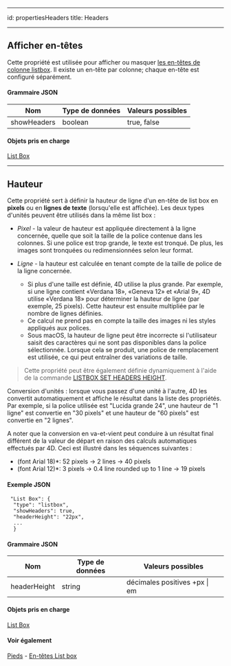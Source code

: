 - - -
id: propertiesHeaders title: Headers
- - -

## Afficher en-têtes

Cette propriété est utilisée pour afficher ou masquer [les en-têtes de colonne listbox](listbox_overview.md#list-box-headers). Il existe un en-tête par colonne; chaque en-tête est configuré séparément.

#### Grammaire JSON

| Nom         | Type de données | Valeurs possibles |
| ----------- | --------------- | ----------------- |
| showHeaders | boolean         | true, false       |

#### Objets pris en charge

[List Box](listbox_overview.md)

---

## Hauteur

Cette propriété sert à définir la hauteur de ligne d'un en-tête de list box en **pixels** ou en **lignes de texte** (lorsqu'elle est affichée). Les deux types d'unités peuvent être utilisés dans la même list box :

* *Pixel* - la valeur de hauteur est appliquée directement à la ligne concernée, quelle que soit la taille de la police contenue dans les colonnes. Si une police est trop grande, le texte est tronqué. De plus, les images sont tronquées ou redimensionnées selon leur format.

* *Ligne* - la hauteur est calculée en tenant compte de la taille de police de la ligne concernée.
  * Si plus d'une taille est définie, 4D utilise la plus grande. Par exemple, si une ligne contient «Verdana 18», «Geneva 12» et «Arial 9», 4D utilise «Verdana 18» pour déterminer la hauteur de ligne (par exemple, 25 pixels). Cette hauteur est ensuite multipliée par le nombre de lignes définies.
  * Ce calcul ne prend pas en compte la taille des images ni les styles appliqués aux polices.
  * Sous macOS, la hauteur de ligne peut être incorrecte si l'utilisateur saisit des caractères qui ne sont pas disponibles dans la police sélectionnée. Lorsque cela se produit, une police de remplacement est utilisée, ce qui peut entraîner des variations de taille.
> Cette propriété peut être également définie dynamiquement à l'aide de la commande [LISTBOX SET HEADERS HEIGHT](https://doc.4d.com/4Dv17R6/4D/17-R6/LISTBOX-SET-HEADERS-HEIGHT.301-4311129.en.html).

Conversion d'unités : lorsque vous passez d'une unité à l'autre, 4D les convertit automatiquement et affiche le résultat dans la liste des propriétés. Par exemple, si la police utilisée est "Lucida grande 24", une hauteur de "1 ligne" est convertie en "30 pixels" et une hauteur de "60 pixels" est convertie en "2 lignes".

A noter que la conversion en va-et-vient peut conduire à un résultat final différent de la valeur de départ en raison des calculs automatiques effectués par 4D. Ceci est illustré dans les séquences suivantes :

- (font Arial 18)*: 52 pixels -> 2 lines -> 40 pixels
- (font Arial 12)*: 3 pixels -> 0.4 line rounded up to 1 line -> 19 pixels

#### Exemple JSON

```
 "List Box": {
  "type": "listbox",
  "showHeaders": true,
  "headerHeight": "22px",  
  ...
  }
```

#### Grammaire JSON

| Nom          | Type de données | Valeurs possibles                 |
| ------------ | --------------- | --------------------------------- |
| headerHeight | string          | décimales positives +px &#124; em |

#### Objets pris en charge

[List Box](listbox_overview.md)

#### Voir également

[Pieds](properties_Footers.md) - [En-têtes List box](listbox_overview.md#list-box-headers)
